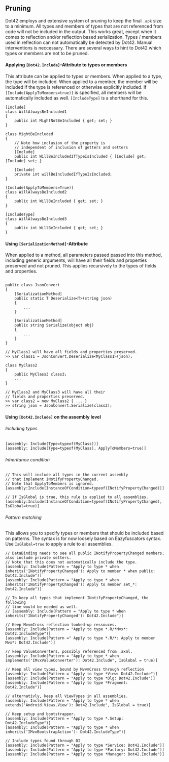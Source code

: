 ## Pruning

Dot42 employs and extensive system of pruning to keep the final `.apk` size to a minimum. All types and members of types that are not referenced from code will not be included in the output.
This works great, except when it comes to reflection and/or reflection based serialization. Types / members used in reflection can not automatically be detected by Dot42. Manual interventions is neccessary. There are several ways to hint to Dot42 which types or members are not to be pruned.

#### Applying `[Dot42.Include]`-Attribute to types or members 
This attribute  can be applied to types or members. When applied to a type, the type will be included. When applied to a member, the member will be included if the type is referenced or otherwise explicitly included. If `[Include(ApplyToMembers=true)]` is specified, all members will be automatically included as well. `[IncludeType]` is a shorthand for this. 
```
[Include]
class WillAlwaysBeIncluded1
{
	public int MightNotBeIncluded { get; set; }
}

class MightBeIncluded
{
	// Note how inclusion of the property is 
	// independent of inclusion of getters and setters
	[Include]
	public int WillBeIncludedIfTypeIsIncluded { [Include] get; [Include] set; }

	[Include]
	private int willBeIncludedIfTypeIsIncluded;
}

[Include(ApplyToMembers=True)]
class WillAlwaysBeIncluded2
{
	public int WillBeIncluded { get; set; }
}

[IncludeType]
class WillAlwaysBeIncluded3
{
	public int WillBeIncluded { get; set; }
}
```

#### Using `[SerializationMethod]`-Attribute
When applied to a method, all parameters passed passed into this method, including generic arguments, will have all their fields and properties preserved and not pruned. This applies recursively to the types of fields and properties.  

```

public class JsonConvert
{
	[SerializationMethod]
	public static T Deserialize<T>(string json) 
	{
		...
	}
	
	[SerializationMethod]
	public string Serialize(object obj)
	{
		...
	}
}

// MyClass1 will have all fields and properties preserved.
>> var class1 = JsonConvert.Deserialize<MyClass1>(json);

class MyClass2
{
	public MyClass3 class3;
	...
}

// MyClass2 and MyClass3 will have all their 
// fields and properties preserved.
>> var class2 = new MyClass2 { ... }
>> string json = JsonConvert.Serialize(class2);

```
#### Using `[Dot42.Include]` on the assembly level
###### Including types
```
[assembly: Include(Type=typeof(MyClass))]
[assembly: Include(Type=typeof(MyClass), ApplyToMembers=true)]
``` 
###### Inheritance condition
```
// This will include all types in the current assembly
// that implement INotifyPropertyChanged.
// Note that ApplyToMembers is ignored.
[assembly:Include(InstanceOfCondition=typeof(INotifyPropertyChanged))]

// If IsGlobal is true, this rule is applied to all assemblies.
[assembly:Include(InstanceOfCondition=typeof(INotifyPropertyChanged), IsGlobal=true)]
```
###### Pattern matching 

This allows you to specify types or members that should be included based on patterns. The syntax is for now loosely based on Eazyfuscators syntax. Use `IsGlobal=true` to apply a rule to all assemblies.
```
// DataBinding needs to see all public INotifyPropertyChanged members; also include private setters.
// Note that this does not automatically include the type.
[assembly: Include(Pattern = "Apply to type * when inherits('INotifyPropertyChanged'): Apply to member * when public: Dot42.Include")]
[assembly: Include(Pattern = "Apply to type * when inherits('INotifyPropertyChanged'): Apply to member set_*: Dot42.Include")]

// To keep all types that implement INotifyPropertyChanged, the following
// line would be needed as well.
// [assembly: Include(Pattern = "Apply to type * when inherits('INotifyPropertyChanged'): Dot42.Include")]

// Keep MvvmCross reflection looked-up ressouces.
[assembly: Include(Pattern = "Apply to type *.R/*Mvx*: Dot42.IncludeType")]
[assembly: Include(Pattern =" Apply to type *.R/*: Apply to member Mvx*: Dot42.Include")]

// keep ValueConverters, possibly referenced from .axml.
[assembly: Include(Pattern = "Apply to type * when implements('IMvxValueConverter'): Dot42.Include", IsGlobal = true)]

// Keep all view types, bound by MvvmCross through reflection
[assembly: Include(Pattern = "Apply to type *View: Dot42.Include")]
[assembly: Include(Pattern = "Apply to type *Dlg: Dot42.Include")]
[assembly: Include(Pattern = "Apply to type *Fragment: Dot42.Include")]

// alternativly, keep all ViewTypes in all assemblies. 
[assembly: Include(Pattern = "Apply to type * when extends('Android.Views.View'): Dot42.Include", IsGlobal = true)]

// Keep setup and bootstrapper.
[assembly: Include(Pattern = "Apply to type *.Setup: Dot42.IncludeType")]
[assembly: Include(Pattern = "Apply to type * when inherits('IMvxBootstrapAction'): Dot42.IncludeType")]

// Include types found through DI
[assembly: Include(Pattern = "Apply to type *Service: Dot42.Include")]
[assembly: Include(Pattern = "Apply to type *Factory: Dot42.Include")]
[assembly: Include(Pattern = "Apply to type *Manager: Dot42.Include")]


```

